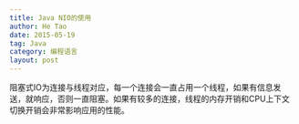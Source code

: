 ```yaml
---
title: Java NIO的使用
author: He Tao
date: 2015-05-19
tag: Java
category: 编程语言
layout: post
---
```


阻塞式IO为连接与线程对应，每一个连接会一直占用一个线程，如果有信息发送，就响应，否则一直阻塞。如果有较多的连接，线程的内存开销和CPU上下文切换开销会非常影响应用的性能。

